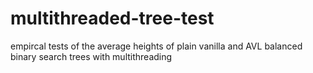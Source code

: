 # multithreaded-tree-test
empircal tests of the average heights of plain vanilla and AVL balanced binary search trees with multithreading
